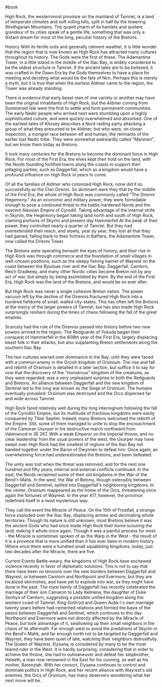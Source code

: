 #book

High Rock, the westernmost province on the mainland of Tamriel, is a land of temperate climates and soft rolling hills, split in half by the towering Wrothgarian Mountains. The quaint charm of its hamlets and austere grandeur of its cities speak of a gentle life, something that was only a distant dream for most of the long, peculiar history of the Bretons.

History
With its fertile soils and generally clement weather, it is little wonder that the region that is now known as High Rock has attracted many cultures throughout its history. The Gods were the first of these. The Adamantine Tower, in a little island in the middle of the Iliac Bay, is widely considered to be the oldest structure in Tamriel. If the ancient tales are to be believed, it was crafted in the Dawn Era by the Gods themselves to have a place for meeting and deciding what would be the fate of Nirn. Perhaps this is merely a myth, but it is true that when the earliest Aldmer came to the region, the Tower was already standing.

There is evidence that early beast men of one variety or another may have been the original inhabitants of High Rock, but the Aldmer coming from Summerset Isle were the first to settle and form permanent communities. The early Nedic people who arrived next were stumbling upon a highly sophisticated culture, and were quickly overwhelmed and absorbed. One of the earliest tales of Khosey describes a Nord raiding party attacking a group of what they presumed to be Aldmer, but who were, on closer inspection, a mongrel race between elf and human, the remnants of the earlier lost Nedic tribe. They were somewhat awkwardly called "Manmeri", but we know them today as Bretons.

It took many centuries for the Bretons to become the dominant force in High Rock. For most of the First Era, the elves kept their hold on the land, with the Nords founding fortified towns along the coasts to support their pillaging parties, such as Daggerfall, which as a kingdom would have a profound influence on High Rock in years to come.

Of all the families of Aldmer who colonized High Rock, none did it so successfully as the Clan Direnni. So dominant were they that by the middle of the First Era, the whole of High Rock was commonly called "The Direnni Hegemony." As an economic and military power, they were formidable enough to pose a continued threat to the battle-hardened Nords and the nascent Alessian Empire of Cyrodiil. Taking advantage of the internal strife in Skyrim, the Hegemony began taking land north and south of High Rock, claiming portions of Skyrim and present day Hammerfell At the peak of their power, they controlled nearly a quarter of Tamriel. But they had overextended their reach, and slowly, year by year, they lost all that they had gained, falling back to their fortress in Balfiera, the Adamantine Tower, now called the Direnni Tower.

The Bretons were operating beneath the eyes of history, and their rise in High Rock was through commerce and the foundation of small villages in well-chosen positions, such as the sleepy fishing hamlet of Wayrest on the coast between the Bjoulsae river and the Iliac Bay. Daggerfall, Camlorn, Reich Gradkeep, and many other Nordic cities became Breton not by any act of war, but simply by being assimilated by them. By the end of the First Era, High Rock was the land of the Bretons, and would be so ever after.

But High Rock was never a single cohesive Breton nation. The power vacuum left by the decline of the Dirennis fractured High Rock into a hundred fiefdoms of small, walled city-states. This has often left the Bretons at the mercy of the larger powers of Tamriel, but has also made High Rock surprisingly resilient during the times of chaos following the fall of the great empires.

Scarcely had the rule of the Dirennis passed into history before two new powers arrived in the region. The Redguards of Yokuda began their conquest of Hammerfell in the 808th year of the First Era, largely displacing beast folk in their attacks, but also supplanting Breton settlements along the southern Iliac Bay.

The two cultures warred over dominance in the Bay, until they were faced with a common enemy in the Orcish kingdom of Orsinium.
The rise and fall and rebirth of Orsinium is detailed in a later section, but suffice it to say for now that the discovery of the "monstrous" kingdom of the creatures, as they were regarded, was a very unpleasant surprise to both the Redguards and Bretons. An alliance between Daggerfall and the new kingdom of Sentinel led to the long war known as the Siege of Orsinium. The humans eventually prevailed: Orsinium was destroyed and the Orcs dispersed far and wide across Tamriel.

High Rock fared relatively well during the long interregnum following the fall of the Cyrodilic Empire, but its multitude of fractious kingdoms were easily conquered by Tiber Septim. Indeed, many Bretons welcomed the rebirth of the Empire. Still, some of them managed to unite to stop the encroachment of the Camoran Usurper in his destructive march northward from Valenwood in 3E 267. With a weak Emperor on the Imperial throne, and no clear leadership from the usual powers of the west, the Usurper may have swept over High Rock had the smallest of regions of the Iliac Bay not banded together under the Baron of Dwynnen to defeat him. Once again, an overwhelming force had underestimated the Bretons, and been defeated.

The unity was lost when the threat was removed, and for the next one hundred and fifty years, internal and external conflicts continued. In the east, the Nords reclaimed some of their old kingdoms in the War of the Bend'r-Mahk. In the west, the War of Betony, though ostensibly between Daggerfall and Sentinel, spilled into Daggerfall's neighboring kingdoms. In the center, Orsinium reappeared as the home of the Orcs, threatening once again the fortunes of Wayrest. In the year 417, however, the province redefined itself in a most mysterious way.

They call the event the Miracle of Peace. On the 10th of Frostfall, a strange force exploded over the Iliac Bay, displacing armies and decimating whole territories. Though its nature is still unknown, most Bretons believe it was the ancient Gods who had once made High Rock their home scouring the land, making it whole once again. Though it was a painful process for most - the Miracle is sometimes spoken of as the Warp in the West - the result of it is a province that is more unified than it has ever been in modern history.
Where once there were a hundred small squabbling kingdoms, today, just two decades after the Miracle, there are five.

Current Events
Battle-weary, the kingdoms of High Rock have eschewed violence recently in favor of diplomatic solutions. This is not to say that there have been no tensions over the new borders between Daggerfall and Wayrest, or between Camlorn and Northpoint and Evermore, but they are localized skirmishes, and have yet to explode into war, as they might have done in the past. The royal family of Daggerfall has recently celebrated the marriage of their son Camaron to Lady Kelmena, the daughter of Duke Senhyn of Camlorn, suggesting a possible unified kingdom along the western coast of Tamriel. King Gothryd and Queen Aubk-i's own marriage twenty years before had cemented relations and formed the basis of the peace between Daggerfall and Sentinel, which continues to this day.
Northpoint and Evermore were not directly affected by the Miracle of Peace, but took advantage of it, swallowing up their small neighbors in the chaos of its aftermath. Far enough west to avoid the predations of Skyrim in the Bend'r-Mahk, and far enough north not to be targeted by Daggerfall and Wayrest, they have been quiet of late, watching their neighbors distrustfully.
The Queen of Wayrest, Elysana, is considered by many to be the most feared ruler in the West. It is hardly surprising, considering that in order to achieve the throne, she had to outmaneuver and defeat her stepbrother, Helseth, a man now renowned in the East for his cunning, as well as his mother, Barenziah. With her consort, Elysana continues to control and dominate politics in High Rock, and her recent alliance with Wayrest's old enemies, the Orcs of Orsinium, has many observers wondering what her next move will be.